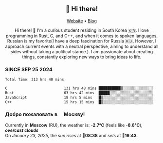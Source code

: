 <h2 align="center">👋 Hi there!</h2>
<p align="center">
  <a href="https://urdekcah.ru">Website</a> •
  <a href="https://urdekcah.blog">Blog</a>
</p>

<p align="center">
  Hi there! 👋 I'm a curious student residing in South Korea 🇰🇷. I love programming in Rust, C, and C++, and when it comes to spoken languages, Russian is my favorite(I have a deep fascination for Russia 🇷🇺, However, I approach current events with a neutral perspective, aiming to understand all sides without taking a political stance.). I am passionate about creating things, constantly exploring new ways to bring ideas to life.
</p>

### SINCE SEP 25 2024
<!--START_SECTION:waka-->
<!--LAST_WAKA_UPDATE:2025-01-22 18:29:06-->
```txt
Total Time: 313 hrs 40 mins

C                          131 hrs 48 mins ██████████▒░░░░░░░░░░░░░░   40.86 %
Rust                       63 hrs 42 mins  █████░░░░░░░░░░░░░░░░░░░░   19.75 %
JavaScript                 18 hrs 5 mins   █▒░░░░░░░░░░░░░░░░░░░░░░░   05.61 %
C++                        15 hrs 15 mins  █▒░░░░░░░░░░░░░░░░░░░░░░░   04.73 %
```
<!--END_SECTION:waka-->

<h3>Добро пожаловать в <img src="https://cdn-icons-png.flaticon.com/512/197/197408.png" width="13"/> Москву!</h3>

<!--START_SECTION:weather:moscow-->
<!--LAST_WEATHER_UPDATE:2025-01-23 01:28:13-->
Currently in **Moscow** (RU), the weather is: **-2.7°C** (feels like **-8.6°C**), ***overcast clouds***<br/>
On *January 23, 2025*, the *sun rises* at 🌅**08:38** and *sets* at 🌇**16:43**.
<!--END_SECTION:weather-->
